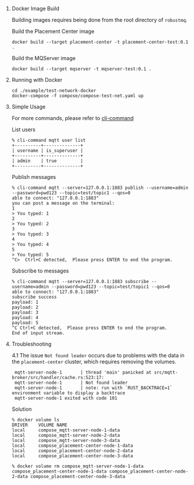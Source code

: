 1. Docker Image Build

    Building images requires being done from the root directory of `robustmq`.

    Build the Placement Center image
    ```shell
    docker build --target placement-center -t placement-center-test:0.1 .
    ```

    Build the MQServer image
    ```shell
    docker build --target mqserver -t mqserver-test:0.1 .
    ```

2. Running with Docker

    ```shell
    cd ./example/test-network-docker
    docker-compose -f compose/compose-test-net.yaml up
    ```

3. Simple Usage

    For more commands, please refer to [cli-command](../../RobustMQ-Command/CLI_COMMON.md)

    List users
    ```console
    % cli-command mqtt user list
    +----------+--------------+
    | username | is_superuser |
    +----------+--------------+
    | admin    | true         |
    +----------+--------------+
    ```

    Publish messages
    ```console
    % cli-command mqtt --server=127.0.0.1:1883 publish --username=admin --password=pwd123 --topic=test/topic1 --qos=0
    able to connect: "127.0.0.1:1883"
    you can post a message on the terminal:
    1
    > You typed: 1
    2
    > You typed: 2
    3
    > You typed: 3
    4
    > You typed: 4
    5
    > You typed: 5
    ^C>  Ctrl+C detected,  Please press ENTER to end the program.
    ```

    Subscribe to messages
    ```console
    % cli-command mqtt --server=127.0.0.1:1883 subscribe --username=admin --password=pwd123 --topic=test/topic1 --qos=0
    able to connect: "127.0.0.1:1883"
    subscribe success
    payload: 1
    payload: 2
    payload: 3
    payload: 4
    payload: 5
    ^C Ctrl+C detected,  Please press ENTER to end the program.
    End of input stream.
    ```

4. Troubleshooting

   4.1 The issue `Not found leader` occurs due to problems with the data in the `placement-center` cluster, which requires removing the volumes.

   ```console
    mqtt-server-node-1       | thread 'main' panicked at src/mqtt-broker/src/handler/cache.rs:523:17:
    mqtt-server-node-1       | Not found leader
    mqtt-server-node-1       | note: run with `RUST_BACKTRACE=1` environment variable to display a backtrace
    mqtt-server-node-1 exited with code 101
   ```

    Solution

    ```console
    % docker volume ls
    DRIVER    VOLUME NAME
    local     compose_mqtt-server-node-1-data
    local     compose_mqtt-server-node-2-data
    local     compose_mqtt-server-node-3-data
    local     compose_placement-center-node-1-data
    local     compose_placement-center-node-2-data
    local     compose_placement-center-node-3-data

    % docker volume rm compose_mqtt-server-node-1-data compose_placement-center-node-1-data compose_placement-center-node-2-data compose_placement-center-node-3-data
    ```
